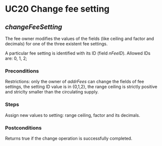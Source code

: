 # UC20 Change fee setting
## <i>changeFeeSetting</i>

The fee owner modifies the values of the fields (like ceiling and factor and decimals) for one of the three existent fee settings.

A particular fee setting is identified with its ID (field <i>nFeeID</i>). Allowed IDs are: 0, 1, 2;

### Preconditions
Restrictions: only the owner of <i>addrFees</i> can change the fields of fee settings, the setting ID value is in {0,1,2}, 
the range ceiling is strictly positive and striclty smaller than the circulating supply.

### Steps
Assign new values to setting: range ceiling, factor and its decimals.

### Postconditions
Returns true if the change operation is successfully completed.
